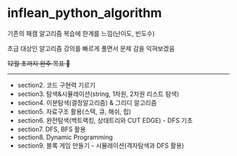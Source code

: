 # inflean_python_algorithm

기존의 패캠 알고리즘 복습에 한계를 느낌(난이도, 빈도수)  

초급 대상인 알고리즘 강의를 빠르게 풀면서 문제 감을 익혀보겠음  

~~12월 초까지 완주 목표 🌟~~

---

- section2. 코드 구현력 기르기
- section3. 탐색&시뮬레이션(string, 1차원, 2차원 리스트 탐색)
- section4. 이분탐색(결정알고리즘) & 그리디 알고리즘
- section5. 자료구조 활용(스택, 큐, 해쉬, 힙)
- section6. 완전탐색(백트랙킹, 상태트리와 CUT EDGE) - DFS 기초
- section7. DFS, BFS 활용
- section8. Dynamic Programming
- section9. 블록 게임 만들기 - 시뮬레이션(격자탐색과 DFS 활용)
